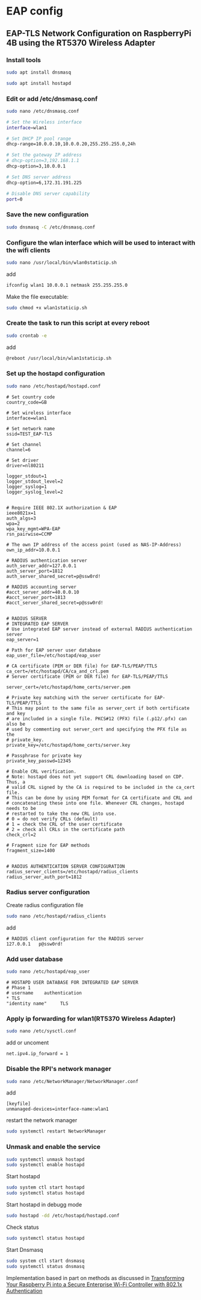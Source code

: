 # EAP config
## EAP-TLS Network Configuration on RaspberryPi 4B using the RT5370 Wireless Adapter


### Install tools
   
    
```sh
sudo apt install dnsmasq
```
   
```sh 
sudo apt install hostapd
```

### Edit or add /etc/dnsmasq.conf
  
```sh
sudo nano /etc/dnsmasq.conf
```
   
```bash
# Set the Wireless interface
interface=wlan1

# Set DHCP IP pool range
dhcp-range=10.0.0.10,10.0.0.20,255.255.255.0,24h

# Set the gateway IP address
# dhcp-option=3,192.168.1.1
dhcp-option=3,10.0.0.1

# Set DNS server address
dhcp-option=6,172.31.191.225

# Disable DNS server capability
port=0
```

### Save the new configuration
    
```sh
sudo dnsmasq -C /etc/dnsmasq.conf
```
    
### Configure the wlan interface which will be used to interact with the wifi clients
    
```sh
sudo nano /usr/local/bin/wlan0staticip.sh
```
add

```bash
ifconfig wlan1 10.0.0.1 netmask 255.255.255.0
```

Make the file executable:

```sh
sudo chmod +x wlan1staticip.sh
```

### Create the task to run this script at every reboot
    
```sh
sudo crontab -e
```

add

```bash
@reboot /usr/local/bin/wlan1staticip.sh
```

### Set up the hostapd configuration
    
```sh
sudo nano /etc/hostapd/hostapd.conf
```
    
```shell=
# Set country code
country_code=GB

# Set wireless interface
interface=wlan1

# Set network name
ssid=TEST_EAP-TLS

# Set channel
channel=6

# Set driver
driver=nl80211

logger_stdout=1
logger_stdout_level=2
logger_syslog=1
logger_syslog_level=2


# Require IEEE 802.1X authorization & EAP
ieee8021x=1
auth_algs=3
wpa=2
wpa_key_mgmt=WPA-EAP
rsn_pairwise=CCMP

# The own IP address of the access point (used as NAS-IP-Address)
own_ip_addr=10.0.0.1

# RADIUS authentication server
auth_server_addr=127.0.0.1
auth_server_port=1812
auth_server_shared_secret=p@ssw0rd!

# RADIUS accounting server
#acct_server_addr=40.0.0.10
#acct_server_port=1813
#acct_server_shared_secret=p@ssw0rd!


# RADIUS SERVER
# INTEGRATED EAP SERVER
# Use integrated EAP server instead of external RADIUS authentication server
eap_server=1

# Path for EAP server user database
eap_user_file=/etc/hostapd/eap_user

# CA certificate (PEM or DER file) for EAP-TLS/PEAP/TTLS
ca_cert=/etc/hostapd/CA/ca_and_crl.pem
# Server certificate (PEM or DER file) for EAP-TLS/PEAP/TTLS

server_cert=/etc/hostapd/home_certs/server.pem

# Private key matching with the server certificate for EAP-TLS/PEAP/TTLS
# This may point to the same file as server_cert if both certificate and key
# are included in a single file. PKCS#12 (PFX) file (.p12/.pfx) can also be
# used by commenting out server_cert and specifying the PFX file as the
# private_key.
private_key=/etc/hostapd/home_certs/server.key

# Passphrase for private key
private_key_passwd=12345

# Enable CRL verification.
# Note: hostapd does not yet support CRL downloading based on CDP. Thus, a
# valid CRL signed by the CA is required to be included in the ca_cert file.
# This can be done by using PEM format for CA certificate and CRL and
# concatenating these into one file. Whenever CRL changes, hostapd needs to be
# restarted to take the new CRL into use.
# 0 = do not verify CRLs (default)
# 1 = check the CRL of the user certificate
# 2 = check all CRLs in the certificate path
check_crl=2

# Fragment size for EAP methods
fragment_size=1400


# RADIUS AUTHENTICATION SERVER CONFIGURATION
radius_server_clients=/etc/hostapd/radius_clients
radius_server_auth_port=1812
```
    
### Radius server configuration

Create radius configuration file

```sh
sudo nano /etc/hostapd/radius_clients
```

add

```shell=
# RADIUS client configuration for the RADIUS server
127.0.0.1	p@ssw0rd!
```

### Add user database

```sh
sudo nano /etc/hostapd/eap_user
```

```shell= 
# HOSTAPD USER DATABASE FOR INTEGRATED EAP SERVER
# Phase 1
# username    authentication
* TLS
"identity name"		TLS
```

### Apply ip forwarding for wlan1(RT5370 Wireless Adapter)

```sh
sudo nano /etc/sysctl.conf
```

add or uncoment

```shell=
net.ipv4.ip_forward = 1
```

### Disable the RPI's network manager

```sh
sudo nano /etc/NetworkManager/NetworkManager.conf
```

add

```shell=
[keyfile]
unmanaged-devices=interface-name:wlan1

```

restart the network manager

```sh
sudo systemctl restart NetworkManager
```


### Unmask and enable the service

```sh
sudo systemctl unmask hostapd
sudo systemctl enable hostapd
```

Start hostapd

```sh
sudo system ctl start hostapd
sudo systemctl status hostapd
```

Start hostapd in debugg mode
```sh
sudo hostapd -dd /etc/hostapd/hostapd.conf
```


Check status

```sh
sudo systemctl status hostapd
```

Start Dnsmasq

```sh
sudo system ctl start dnsmasq
sudo systemctl status dnsmasq
```




Implementation based in part on methods as discussed in [Transforming Your Raspberry Pi into a Secure Enterprise Wi-Fi Controller with 802.1x Authentication](https://myitrambles.com/transforming-your-raspberry-pi-into-a-secure-enterprise-wi-fi-controller-with-802-1x-authentication/)